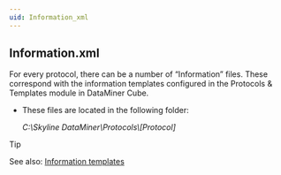 ```yaml
---
uid: Information_xml
---
```


## Information.xml

For every protocol, there can be a number of “Information” files. These correspond with the information templates configured in the Protocols & Templates module in DataMiner Cube.

- These files are located in the following folder:

    *C:\\Skyline DataMiner\\Protocols\\\[Protocol\]*

> [!TIP]
> See also:
> [Information templates](xref:Information_templates)
